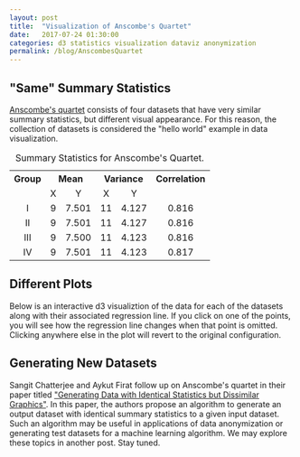 ```yaml
---
layout: post
title:  "Visualization of Anscombe's Quartet"
date:   2017-07-24 01:30:00
categories: d3 statistics visualization dataviz anonymization
permalink: /blog/AnscombesQuartet
---
```


<script src='../bower_components/d3/d3.min.js'></script>

## "Same" Summary Statistics ##
[Anscombe's quartet](https://en.wikipedia.org/wiki/Anscombe%27s_quartet) consists of four datasets that have very similar summary statistics, but different visual appearance. For this reason, the collection of datasets is considered the "hello world" example in data visualization. 

<style type="text/css">
    td {
        text-align: center;
    }
</style>

<table style="width:100%">
  <tr>
    <th>Group</th>
    <th colspan="2">Mean</th> 
    <th colspan="2">Variance</th>
    <th>Correlation</th>
  </tr>
  <tr>
  <td></td>
  <td>X</td>
  <td>Y</td>
  <td>X</td>
  <td>Y</td>
  <td></td>
  </tr>
  <tr>
    <td>I</td>
    <td>9</td>
    <td>7.501</td> 
    <td>11</td>
    <td>4.127</td>
    <td>0.816</td>
  </tr>
    <tr>
    <td>II</td>
    <td>9</td>
    <td>7.501</td> 
    <td>11</td>
    <td>4.127</td>
    <td>0.816</td>
  </tr>
    <tr>
    <td>III</td>
    <td>9</td>
    <td>7.500</td> 
    <td>11</td>
    <td>4.123</td>
    <td>0.816</td>
  </tr>
    <tr>
    <td>IV</td>
    <td>9</td>
    <td>7.501</td> 
    <td>11</td>
    <td>4.123</td>
    <td>0.817</td>
  </tr>
  <caption>Summary Statistics for Anscombe's Quartet.</caption>
</table>


## Different Plots ##
Below is an interactive d3 visualiztion of the data for each of the datasets along with their associated regression line. If you click on one of the points, you will see how the regression line changes when that point is omitted. Clicking anywhere else in the plot will revert to the original configuration. 


<div id="example"></div>

<style src='../code/d3/Anscombe/scatterplots.css'></style>
<script src='../code/d3/Anscombe/scatterplots.js'></script>

## Generating New Datasets ##

Sangit Chatterjee and Aykut Firat follow up on Anscombe's quartet in their paper titled ["Generating Data with Identical Statistics but Dissimilar Graphics"](http://dx.doi.org/10.1198/000313007X220057). In this paper, the authors propose an algorithm to generate an output dataset with identical summary statistics to a given input dataset. Such an algorithm may be useful in applications of data anonymization or generating test datasets for a machine learning algorithm. We may explore these topics in another post. Stay tuned.
